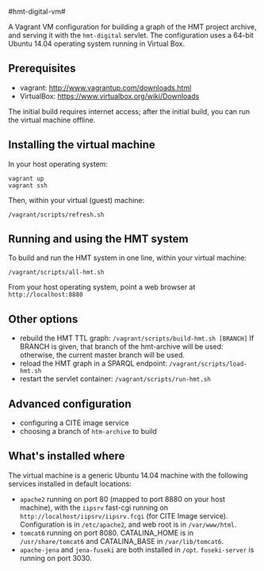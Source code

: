 #hmt-digital-vm#


A Vagrant VM configuration for building a graph of the HMT project archive, and serving it with the `hmt-digital` servlet.  The configuration uses a 64-bit Ubuntu 14.04 operating system running in Virtual Box. 

## Prerequisites

- vagrant: <http://www.vagrantup.com/downloads.html>
- VirtualBox: <https://www.virtualbox.org/wiki/Downloads>

The initial build requires internet access;  after the initial build, you can
run the virtual machine offline.

## Installing the virtual machine

In your host operating system:

    vagrant up
    vagrant ssh
    
Then, within your virtual (guest) machine:

    
    /vagrant/scripts/refresh.sh
    
    

## Running and using the HMT system

To build and run the HMT system in one line, within your virtual machine:

    /vagrant/scripts/all-hmt.sh

From your host operating system, point a web browser at `http://localhost:8880`

## Other options



- rebuild the HMT TTL graph: `/vagrant/scripts/build-hmt.sh [BRANCH]`  If BRANCH is given, that branch of the hmt-archive
will be used:  otherwise, the current master branch will be used.
- reload the HMT graph in a SPARQL endpoint: `/vagrant/scripts/load-hmt.sh`
- restart the servlet container: `/vagrant/scripts/run-hmt.sh`

## Advanced configuration

- configuring a CITE image service
- choosing a branch of `htm-archive` to build

## What's installed where

The virtual machine is a generic Ubuntu 14.04 machine with the following services installed in default 
locations:


- `apache2` running on port 80 (mapped to port 8880 on your host machine), with the `iipsrv` fast-cgi running on `http://localhost/iipsrv/iipsrv.fcgi` (for CITE Image service).  Configuration is in `/etc/apache2`, and web root is in `/var/www/html`.
- `tomcat6` running on port 8080.  CATALINA_HOME is in  `/usr/share/tomcat6` and CATALINA_BASE in `/var/lib/tomcat6`.
- `apache-jena` and `jena-fuseki` are both installed in `/opt`.  `fuseki-server` is running on port 3030.
